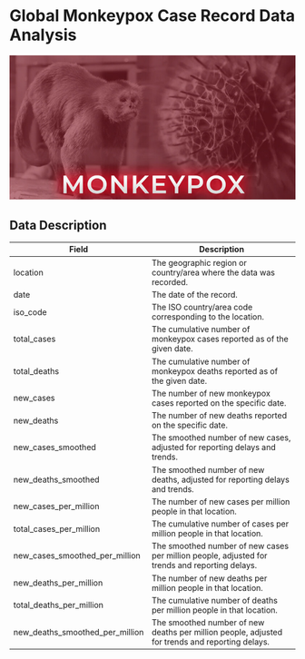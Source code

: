 # Global Monkeypox Case Record Data Analysis

![Monkeypox](https://github.com/Jaimboh/Analysis-of-Monkeypox-Global-Case-Records/blob/main/dataset-cover.jpg)

## Data Description

| Field                        | Description |
|------------------------------|-------------|
| location                     | The geographic region or country/area where the data was recorded. |
| date                         | The date of the record. |
| iso_code                     | The ISO country/area code corresponding to the location. |
| total_cases                  | The cumulative number of monkeypox cases reported as of the given date. |
| total_deaths                 | The cumulative number of monkeypox deaths reported as of the given date. |
| new_cases                    | The number of new monkeypox cases reported on the specific date. |
| new_deaths                   | The number of new deaths reported on the specific date. |
| new_cases_smoothed           | The smoothed number of new cases, adjusted for reporting delays and trends. |
| new_deaths_smoothed          | The smoothed number of new deaths, adjusted for reporting delays and trends. |
| new_cases_per_million        | The number of new cases per million people in that location. |
| total_cases_per_million      | The cumulative number of cases per million people in that location. |
| new_cases_smoothed_per_million | The smoothed number of new cases per million people, adjusted for trends and reporting delays. |
| new_deaths_per_million       | The number of new deaths per million people in that location. |
| total_deaths_per_million     | The cumulative number of deaths per million people in that location. |
| new_deaths_smoothed_per_million | The smoothed number of new deaths per million people, adjusted for trends and reporting delays. |
